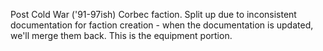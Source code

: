 Post Cold War ('91-97ish) Corbec faction. Split up due to inconsistent documentation for faction creation - when the documentation is updated, we'll merge them back. This is the equipment portion.
